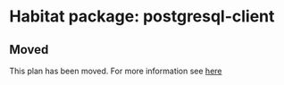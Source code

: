 # Habitat package: postgresql-client

## Moved

This plan has been moved. For more information see [here](https://github.com/habitat-sh/core-plans#additional-plans)
